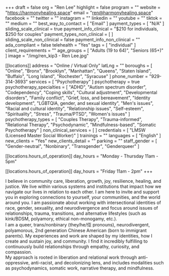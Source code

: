 +++
draft = false
org = "Ren Lee"
highlight = false
program = ""
website = "https://harmonyhealing.space"
email = "ren@harmonyhealing.space"
facebook = ""
twitter = ""
instagram = ""
linkedin = ""
youtube = ""
tiktok = ""
medium = ""
best_way_to_contact = [ "Email" ]
payment_types = [ "N/A" ]
sliding_scale_clinical = true
payment_info_clinical = "$210 for individuals, $250 for couples"
payment_types_non_clinical = [ ]
sliding_scale_non_clinical = false
payment_info_non_clinical = ""
ada_compliant = false
telehealth = "Yes"
tags = [ "individual" ]
client_requirements = ""
age_groups = [ "Adults (19 to 64)", "Seniors (65+)" ]
image = "/img/ren_kip3 - Ren Lee.jpg"

[[locations]]
address = "Online / Virtual Only"
latLng = ""
boroughs = [
  "Online",
  "Bronx",
  "Brooklyn",
  "Manhattan",
  "Queens",
  "Staten Island",
  "Buffalo",
  "Long Island",
  "Rochester",
  "Syracuse"
]
phone_number = "929-314-3693"
services = [ "Psychotherapy" ]
psychotherapy = true
psychotherapy_specialties = [
  "ADHD",
  "Autism spectrum disorder",
  "Codependency",
  "Coping skills",
  "Cultural adjustment",
  "Developmental disorders",
  "Family conflict",
  "Grief, loss, and bereavement",
  "Identity development",
  "LGBTQIA, gender, and sexual identity",
  "Men's issues",
  "Racial and cultural identity",
  "Relationship issues",
  "Self-esteem",
  "Spirituality",
  "Stress",
  "Trauma/PTSD",
  "Women's issues"
]
psychotherapy_types = [
  "Couples Therapy",
  "Trauma-informed",
  "Relational Therapy",
  "Psychodynamic",
  "Mindfulness-based",
  "Somatic Psychotherapy"
]
non_clinical_services = [ ]
credentials = [ "LMSW (Licensed Master Social Worker)" ]
trainings = ""
languages = [ "English" ]
new_clients = "Yes"
new_clients_detail = ""
parking = ""
staff_gender = [ "Gender-neutral", "Nonbinary", "Transgender", "Genderqueer" ]

  [[locations.hours_of_operation]]
  day_hours = "Monday - Thursday 11am - 5pm"

  [[locations.hours_of_operation]]
  day_hours = "Friday 11am - 2pm"
+++

I believe in community care, liberation, growth, joy, resilience, healing, and justice. We live within various systems and institutions that impact how we navigate our lives in relation to each other. I am here to invite and support you in exploring connections to yourself, your communities, and the world around you. I am passionate about working with intersectional identities of race, gender, sexuality, and neurodivergence and focus around issues of relationships, trauma, transitions, and alternative lifestyles (such as kink/BDSM, polyamory, ethical non-monogamy, etc.). <br>
I am a queer, trans/nonbinary (they/he/佢 pronouns), neurodivergent, polyamorous, 2nd generation Chinese American (born to immigrant parents). My experiences and work are shaped by my identities, how I create and sustain joy, and community. I find it incredibly fulfilling to continuously build relationships through empathy, curiosity, and compassion. <br>
My approach is rooted in liberation and relational work through anti-oppressive, anti-racist, and decolonizing lens, and includes modalities such as psychodynamics, somatic work, narrative therapy, and mindfulness. <br>

